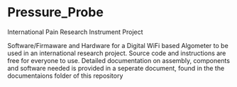 # Pressure_Probe
International Pain Research Instrument Project 

Software/Firmaware and Hardware for a Digital WiFi based Algometer to be used in an international research project.
Source code and instructions are free for everyone to use.
Detailed documentation on assembly, components and software needed is provided in a seperate document, 
found in the the documentaions folder of this repository
